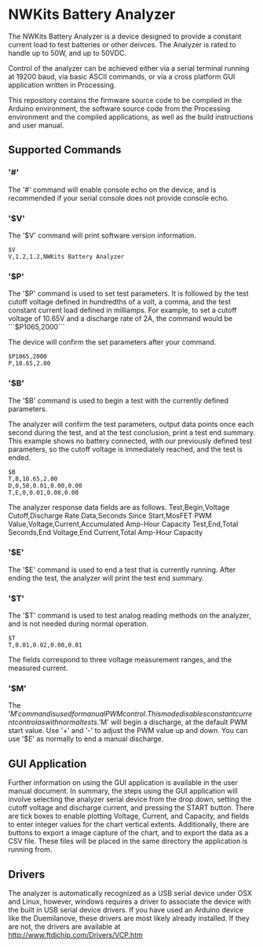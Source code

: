 NWKits Battery Analyzer
=======

The NWKits Battery Analyzer is a device designed to provide a constant current load to test batteries or other deivces. The Analyzer is rated to handle up to 50W, and up to 50VDC.

Control of the analyzer can be achieved either via a serial terminal running at 19200 baud, via basic ASCII commands, or via a cross platform GUI application written in Processing.

This repository contains the firmware source code to be compiled in the Arduino environment, the software source code from the Processing environment and the compiled applications, as well as the build instructions and user manual.

## Supported Commands
### '#'
The '#' command will enable console echo on the device, and is recommended if your serial console does not provide console echo.

### '$V'
The '$V' command will print software version information.

```plain
$V
V,1.2,1.2,NWKits Battery Analyzer
```

### '$P'
The '$P' command is used to set test parameters. It is followed by the test cutoff voltage defined in hundredths of a volt, a comma, and the test constant current load defined in milliamps. For example, to set a cutoff voltage of 10.65V and a discharge rate of 2A, the command would be ```$P1065,2000```

The device will confirm the set parameters after your command.

```plain
$P1065,2000
P,10.65,2.00
```

### '$B'
The '$B' command is used to begin a test with the currently defined parameters.

The analyzer will confirm the test parameters, output data points once each second during the test, and at the test conclusion, print a test end summary. This example shows no battery connected, with our previously defined test parameters, so the cutoff voltage is immediately reached, and the test is ended.
```plain
$B
T,B,10.65,2.00
D,0,50,0.01,0.00,0.00
T,E,0,0.01,0.00,0.00
```
The analyzer response data fields are as follows.
Test,Begin,Voltage Cutoff,Discharge Rate
Data,Seconds Since Start,MosFET PWM Value,Voltage,Current,Accumulated Amp-Hour Capacity
Test,End,Total Seconds,End Voltage,End Current,Total Amp-Hour Capacity

### '$E'
The '$E' command is used to end a test that is currently running. After ending the test, the analyzer will print the test end summary.

### '$T'
The '$T' command is used to test analog reading methods on the analyzer, and is not needed during normal operation.

```plain
$T
T,0.01,0.02,0.00,0.01
```
The fields correspond to three voltage measurement ranges, and the measured current.

### '$M'
The '$M' command is used for manual PWM control. This mode disables constant current control as with normal tests. '$M' will begin a discharge, at the default PWM start value. Use '+' and '-' to adjust the PWM value up and down. You can use '$E' as normally to end a manual discharge.

## GUI Application
Further information on using the GUI application is available in the user manual document. In summary, the steps using the GUI application will involve selecting the analyzer serial device from the drop down, setting the cutoff voltage and discharge current, and pressing the START button. There are tick boxes to enable plotting Voltage, Current, and Capacity, and fields to enter integer values for the chart vertical extents. Additionally, there are buttons to export a image capture of the chart, and to export the data as a CSV file. These files will be placed in the same directory the application is running from.

## Drivers
The analyzer is automatically recognized as a USB serial device under OSX and Linux, however, windows requires a driver to associate the device with the built in USB serial device drivers. If you have used an Arduino device like the Duemilanove, these drivers are most likely already installed. If they are not, the drivers are available at http://www.ftdichip.com/Drivers/VCP.htm
